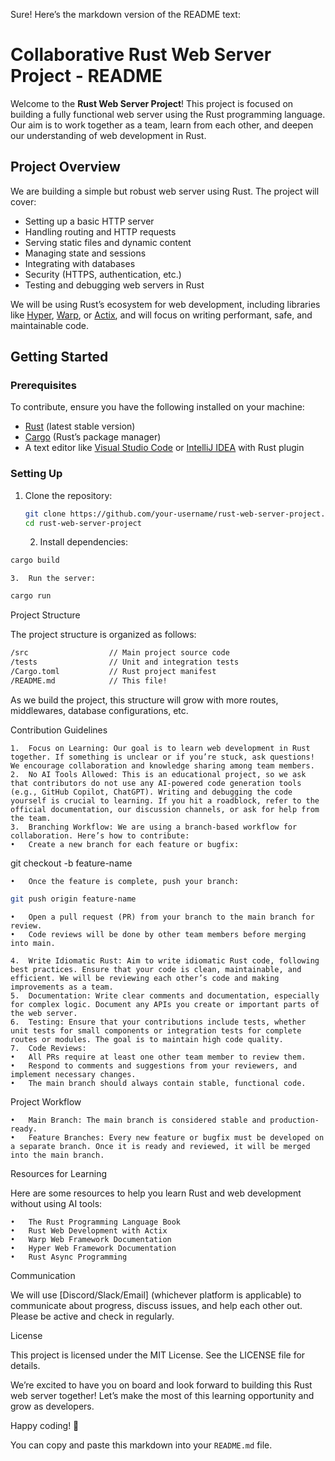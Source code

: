 Sure! Here’s the markdown version of the README text:

# Collaborative Rust Web Server Project - README

Welcome to the **Rust Web Server Project**! This project is focused on building a fully functional web server using the Rust programming language. Our aim is to work together as a team, learn from each other, and deepen our understanding of web development in Rust.

## Project Overview

We are building a simple but robust web server using Rust. The project will cover:

- Setting up a basic HTTP server
- Handling routing and HTTP requests
- Serving static files and dynamic content
- Managing state and sessions
- Integrating with databases
- Security (HTTPS, authentication, etc.)
- Testing and debugging web servers in Rust

We will be using Rust’s ecosystem for web development, including libraries like [Hyper](https://hyper.rs/), [Warp](https://docs.rs/warp/latest/warp/), or [Actix](https://actix.rs/), and will focus on writing performant, safe, and maintainable code.

## Getting Started

### Prerequisites

To contribute, ensure you have the following installed on your machine:

- [Rust](https://www.rust-lang.org/tools/install) (latest stable version)
- [Cargo](https://doc.rust-lang.org/cargo/) (Rust’s package manager)
- A text editor like [Visual Studio Code](https://code.visualstudio.com/) or [IntelliJ IDEA](https://www.jetbrains.com/idea/) with Rust plugin

### Setting Up

1. Clone the repository:
   ```bash
   git clone https://github.com/your-username/rust-web-server-project.git
   cd rust-web-server-project
   ```

	2.	Install dependencies:
  ```bash
  cargo build
  ```


	3.	Run the server:
  ```bash
  cargo run
  ```


Project Structure

The project structure is organized as follows:
  ```bash
  /src                  // Main project source code
  /tests                // Unit and integration tests
  /Cargo.toml           // Rust project manifest
  /README.md            // This file!
  ```

As we build the project, this structure will grow with more routes, middlewares, database configurations, etc.

Contribution Guidelines

	1.	Focus on Learning: Our goal is to learn web development in Rust together. If something is unclear or if you’re stuck, ask questions! We encourage collaboration and knowledge sharing among team members.
	2.	No AI Tools Allowed: This is an educational project, so we ask that contributors do not use any AI-powered code generation tools (e.g., GitHub Copilot, ChatGPT). Writing and debugging the code yourself is crucial to learning. If you hit a roadblock, refer to the official documentation, our discussion channels, or ask for help from the team.
	3.	Branching Workflow: We are using a branch-based workflow for collaboration. Here’s how to contribute:
	•	Create a new branch for each feature or bugfix:

git checkout -b feature-name


	•	Once the feature is complete, push your branch:
  ```bash
  git push origin feature-name
  ```

	•	Open a pull request (PR) from your branch to the main branch for review.
	•	Code reviews will be done by other team members before merging into main.

	4.	Write Idiomatic Rust: Aim to write idiomatic Rust code, following best practices. Ensure that your code is clean, maintainable, and efficient. We will be reviewing each other’s code and making improvements as a team.
	5.	Documentation: Write clear comments and documentation, especially for complex logic. Document any APIs you create or important parts of the web server.
	6.	Testing: Ensure that your contributions include tests, whether unit tests for small components or integration tests for complete routes or modules. The goal is to maintain high code quality.
	7.	Code Reviews:
	•	All PRs require at least one other team member to review them.
	•	Respond to comments and suggestions from your reviewers, and implement necessary changes.
	•	The main branch should always contain stable, functional code.

Project Workflow

	•	Main Branch: The main branch is considered stable and production-ready.
	•	Feature Branches: Every new feature or bugfix must be developed on a separate branch. Once it is ready and reviewed, it will be merged into the main branch.

Resources for Learning

Here are some resources to help you learn Rust and web development without using AI tools:

	•	The Rust Programming Language Book
	•	Rust Web Development with Actix
	•	Warp Web Framework Documentation
	•	Hyper Web Framework Documentation
	•	Rust Async Programming

Communication

We will use [Discord/Slack/Email] (whichever platform is applicable) to communicate about progress, discuss issues, and help each other out. Please be active and check in regularly.

License

This project is licensed under the MIT License. See the LICENSE file for details.

We’re excited to have you on board and look forward to building this Rust web server together! Let’s make the most of this learning opportunity and grow as developers.

Happy coding! 🚀

You can copy and paste this markdown into your `README.md` file.
